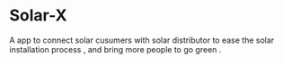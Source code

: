 # Solar-X
A app to connect solar  cusumers with solar distributor to ease the solar installation process , and bring more people to go green . 
